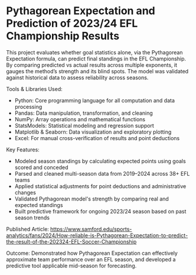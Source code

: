 # Pythagorean Expectation and Prediction of 2023/24 EFL Championship Results
This project evaluates whether goal statistics alone, via the Pythagorean Expectation formula, can predict final standings in the EFL Championship. By comparing predicted vs actual results across multiple exponents, it gauges the method’s strength and its blind spots. The model was validated against historical data to assess reliability across seasons.

Tools & Libraries Used:
- Python: Core programming language for all computation and data processing
- Pandas: Data manipulation, transformation, and cleaning
- NumPy: Array operations and mathematical functions
- StatsModels: Statistical modeling and regression support
- Matplotlib & Seaborn: Data visualization and exploratory plotting
- Excel: For manual cross-verification of results and point deductions

Key Features:
- Modeled season standings by calculating expected points using goals scored and conceded
- Parsed and cleaned multi-season data from 2019–2024 across 38+ EFL teams
- Applied statistical adjustments for point deductions and administrative changes
- Validated Pythagorean model's strength by comparing real and expected standings
- Built predictive framework for ongoing 2023/24 season based on past season trends

Published Article: https://www.samford.edu/sports-analytics/fans/2024/How-reliable-is-Pythagorean-Expectation-to-predict-the-result-of-the-202324-EFL-Soccer-Championship

Outcome:
Demonstrated how Pythagorean Expectation can effectively approximate team performance over an EFL season, and developed a predictive tool applicable mid-season for forecasting.
